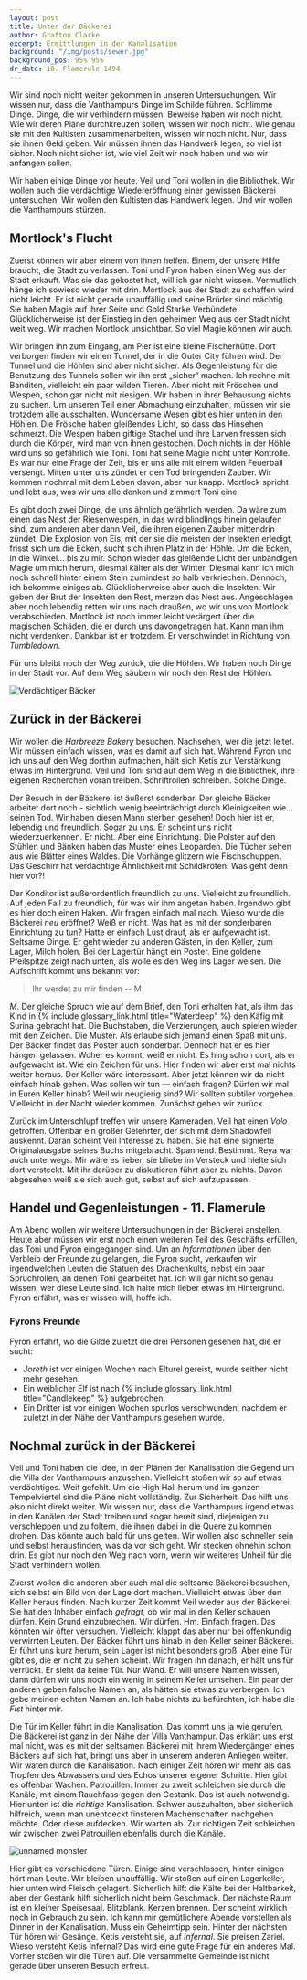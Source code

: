 ```yaml
---
layout: post
title: Unter der Bäckerei
author: Grafton Clarke
excerpt: Ermittlungen in der Kanalisation
background: "/img/posts/sewer.jpg"
background_pos: 95% 95%
dr_date: 10. Flamerule 1494
---
```


Wir sind noch nicht weiter gekommen in unseren Untersuchungen. Wir wissen nur,
dass die Vanthampurs Dinge im Schilde führen. Schlimme Dinge. Dinge, die wir
verhindern müssen. Beweise haben wir noch nicht. Wie wir deren Pläne
durchkreuzen sollen, wissen wir noch nicht. Wie genau sie mit den Kultisten
zusammenarbeiten, wissen wir noch nicht. Nur, dass sie ihnen Geld geben. Wir
müssen ihnen das Handwerk legen, so viel ist sicher. Noch nicht sicher ist, wie
viel Zeit wir noch haben und wo wir anfangen sollen.

Wir haben einige Dinge vor heute. Veil und Toni wollen in die Bibliothek. Wir
wollen auch die verdächtige Wiedereröffnung einer gewissen Bäckerei
untersuchen. Wir wollen den Kultisten das Handwerk legen. Und wir wollen die
Vanthampurs stürzen.

## Mortlock's Flucht

Zuerst können wir aber einem von ihnen helfen. Einem, der unsere Hilfe braucht,
die Stadt zu verlassen. Toni und Fyron haben einen Weg aus der Stadt erkauft.
Was sie das gekostet hat, will ich gar nicht wissen. Vermutlich hänge ich
sowieso wieder mit drin. Mortlock aus der Stadt zu schaffen wird nicht leicht.
Er ist nicht gerade unauffällig und seine Brüder sind mächtig. Sie haben
Magie auf ihrer Seite und Gold Starke Verbündete. Glücklicherweise ist der
Einstieg in den geheimen Weg aus der Stadt nicht weit weg. Wir machen Mortlock
unsichtbar. So viel Magie können wir auch.

Wir bringen ihn zum Eingang, am Pier ist eine kleine Fischerhütte. Dort
verborgen finden wir einen Tunnel, der in die Outer City führen wird. Der
Tunnel und die Höhlen sind aber nicht sicher. Als Gegenleistung für die
Benutzung des Tunnels sollen wir ihn erst „sicher“ machen. Ich rechne mit
Banditen, vielleicht ein paar wilden Tieren. Aber nicht mit Fröschen und
Wespen, schon gar nicht mit riesigen. Wir haben in ihrer Behausung nichts zu
suchen. Um unseren Teil einer Abmachung einzuhalten, müssen wir sie trotzdem
alle ausschalten. Wundersame Wesen gibt es hier unten in den Höhlen. Die
Frösche haben gleißendes Licht, so dass das Hinsehen schmerzt. Die Wespen haben
giftige Stachel und ihre Larven fressen sich durch die Körper, wird man von
ihnen gestochen. Doch nichts in der Höhle wird uns so gefährlich wie Toni. Toni
hat seine Magie nicht unter Kontrolle. Es war nur eine Frage der Zeit, bis er
uns alle mit einem wilden Feuerball versengt. Mitten unter uns zündet er den
Tod bringenden Zauber. Wir kommen nochmal mit dem Leben davon, aber nur knapp.
Mortlock spricht und lebt aus, was wir uns alle denken und zimmert Toni eine.

Es gibt doch zwei Dinge, die uns ähnlich gefährlich werden. Da wäre zum einen
das Nest der Riesenwespen, in das wird blindlings hinein gelaufen sind, zum
anderen aber dann Veil, die ihren eigenen Zauber mittendrin zündet. Die
Explosion von Eis, mit der sie die meisten der Insekten erledigt, frisst sich
um die Ecken, sucht sich ihren Platz in der Höhle. Um die Ecken, in die Winkel…
bis zu mir. Schon wieder das gleißende Licht der unbändigen Magie um mich
herum, diesmal kälter als der Winter. Diesmal kann ich mich noch schnell hinter
einem Stein zumindest so halb verkriechen. Dennoch, ich bekomme einiges ab.
Glücklicherweise aber auch die Insekten. Wir geben der Brut der Insekten den
Rest, merzen das Nest aus. Angeschlagen aber noch lebendig retten wir uns nach
draußen, wo wir uns von Mortlock verabschieden. Mortlock ist noch immer leicht
verärgert über die magischen Schäden, die er durch uns davongetragen hat. Kann
man ihm nicht verdenken. Dankbar ist er trotzdem. Er verschwindet in Richtung
von *Tumbledown*.

Für uns bleibt noch der Weg zurück, die die Höhlen. Wir haben noch Dinge in der
Stadt vor. Auf dem Weg säubern wir noch den Rest der Höhlen.

![Verdächtiger Bäcker](/img/posts/baker.png)

## Zurück in der Bäckerei

Wir wollen die *Harbreeze Bakery* besuchen. Nachsehen, wer die jetzt leitet.
Wir müssen einfach wissen, was es damit auf sich hat. Während Fyron und ich uns
auf den Weg dorthin aufmachen, hält sich Ketis zur Verstärkung etwas im
Hintergrund.  Veil und Toni sind auf dem Weg in die Bibliothek, ihre eigenen
Recherchen voran treiben. Schriftrollen schreiben. Solche Dinge.

Der Besuch in der Bäckerei ist äußerst sonderbar. Der gleiche Bäcker arbeitet
dort noch - sichtlich wenig beeinträchtigt durch Kleinigkeiten wie… seinen Tod.
Wir haben diesen Mann sterben gesehen! Doch hier ist er, lebendig und
freundlich. Sogar zu uns. Er scheint uns nicht wiederzuerkennen. Er nicht. Aber
eine Einrichtung. Die Polster auf den Stühlen und Bänken haben das Muster eines
Leoparden. Die Tücher sehen aus wie Blätter eines Waldes. Die Vorhänge glitzern
wie Fischschuppen. Das Geschirr hat verdächtige Ähnlichkeit mit Schildkröten.
Was geht denn hier vor?!

Der Konditor ist außerordentlich freundlich zu uns. Vielleicht zu freundlich.
Auf jeden Fall zu freundlich, für was wir ihm angetan haben. Irgendwo gibt es
hier doch einen Haken. Wir fragen einfach mal nach. Wieso wurde die Bäckerei
*neu* eröffnet? Weiß er nicht. Was hat es mit der sonderbaren Einrichtung zu
tun? Hatte er einfach Lust drauf, als er aufgewacht ist. Seltsame Dinge. Er
geht wieder zu anderen Gästen, in den Keller, zum Lager, Milch holen. Bei der
Lagertür hängt ein Poster. Eine goldene Pfeilspitze zeigt nach unten, als wolle
es den Weg ins Lager weisen. Die Aufschrift kommt uns bekannt vor:

> Ihr werdet zu mir finden
> -- M

*M*. Der gleiche Spruch wie auf dem Brief, den Toni erhalten hat, als ihm das
Kind in {% include glossary_link.html title="Waterdeep" %} den Käfig mit Surina gebracht hat. Die Buchstaben, die
Verzierungen, auch spielen wieder mit den Zeichen. Die Muster. Als erlaube sich
jemand einen Spaß mit uns. Der Bäcker findet das Poster auch sonderbar. Dennoch
hat er es hier hängen gelassen. Woher es kommt, weiß er nicht. Es hing schon
dort, als er aufgewacht ist. Wie ein Zeichen für uns. Hier finden wir aber erst
mal nichts weiter heraus. Der Keller wäre interessant. Aber jetzt können wir da
nicht einfach hinab gehen. Was sollen wir tun — einfach fragen? Dürfen wir mal
in Euren Keller hinab? Weil wir neugierig sind? Wir sollten subtiler vorgehen.
Vielleicht in der Nacht wieder kommen. Zunächst gehen wir zurück.

Zurück im Unterschlupf treffen wir unsere Kameraden. Veil hat einen *Volo*
getroffen. Offenbar ein großer Gelehrter, der sich mit dem Shadowfell auskennt.
Daran scheint Veil Interesse zu haben. Sie hat eine signierte Originalausgabe
seines Buchs mitgebracht. Spannend. Bestimmt. Reya war auch unterwegs. Mir wäre
es lieber, sie bliebe im Versteck und hielte sich dort versteckt. Mit ihr
darüber zu diskutieren führt aber zu nichts. Davon abgesehen weiß sie sich auch
gut, selbst auf sich aufzupassen.

## Handel und Gegenleistungen - 11. Flamerule

Am Abend wollen wir weitere Untersuchungen in der Bäckerei anstellen. Heute
aber müssen wir erst noch einen weiteren Teil des Geschäfts erfüllen, das Toni
und Fyron eingegangen sind. Um an *Informationen* über den Verbleib der Freunde
zu gelangen, die Fyron sucht, verkaufen wir irgendwelchen Leuten die Statuen
des Drachenkults, nebst ein paar Spruchrollen, an denen Toni gearbeitet hat.
Ich will gar nicht so genau wissen, wer diese Leute sind. Ich halte mich lieber
etwas im Hintergrund.  Fyron erfährt, was er wissen will, hoffe ich.

<div class="infobox hint">
<h3>Fyrons Freunde</h3>
<p>Fyron erfährt, wo die Gilde zuletzt die drei Personen gesehen hat, die er
sucht:</p>
<ul>
  <li><em>Joreth</em> ist vor einigen Wochen nach Elturel gereist, wurde
  seither nicht mehr gesehen.</li>
  <li>Ein weiblicher Elf ist nach {% include glossary_link.html title="Candlekeep" %} aufgebrochen.</li>
  <li>Ein Dritter ist vor einigen Wochen spurlos verschwunden, nachdem er
  zuletzt in der Nähe der Vanthampurs gesehen wurde.</li>
</ul>
</div>

## Nochmal zurück in der Bäckerei

Veil und Toni haben die Idee, in den Plänen der Kanalisation die Gegend um die
Villa der Vanthampurs anzusehen. Vielleicht stoßen wir so auf etwas
verdächtiges. Weit gefehlt. Um die High Hall herum und im ganzen Tempelviertel
sind die Pläne nicht vollständig. Zur Sicherheit. Das hilft uns also nicht
direkt weiter. Wir wissen nur, dass die Vanthampurs irgend etwas in den Kanälen
der Stadt treiben und sogar bereit sind, diejenigen zu verschleppen und zu
foltern, die ihnen dabei in die Quere zu kommen drohen. Das könnte auch bald
für uns gelten. Wir wollen also schneller sein und selbst herausfinden, was da
vor sich geht. Wir stecken ohnehin schon drin. Es gibt nur noch den Weg nach
vorn, wenn wir weiteres Unheil für die Stadt verhindern wollen.

Zuerst wollen die anderen aber auch mal die seltsame Bäckerei besuchen, sich
selbst ein Bild von der Lage dort machen. Vielleicht etwas über den Keller
heraus finden. Nach kurzer Zeit kommt Veil wieder aus der Bäckerei. Sie hat den
Inhaber einfach *gefragt*, ob wir mal in den Keller schauen dürfen. Kein Grund
einzubrechen. Wir dürfen. Hm. Einfach fragen. Das könnten wir öfter versuchen.
Vielleicht klappt das aber nur bei offenkundig verwirrten Leuten. Der Bäcker
führt uns hinab in den Keller seiner Bäckerei. Er führt uns kurz herum, sein
Lager ist nicht besonders groß. Aber eine Tür gibt es, die er nicht zu sehen
scheint. Wir fragen ihn danach, er hält uns für verrückt. Er sieht da keine
Tür. Nur Wand. Er will unsere Namen wissen, dann dürfen wir uns noch ein wenig
in seinem Keller umsehen. Ein paar der anderen geben falsche Namen an, als
hätten sie etwas zu verbergen. Ich gebe meinen echten Namen an. Ich habe nichts
zu befürchten, ich habe die *Fist* hinter mir.

Die Tür im Keller führt in die Kanalisation. Das kommt uns ja wie gerufen. Die
Bäckerei ist ganz in der Nähe der Villa Vanthampur. Das erklärt uns erst mal
nicht, was es mit der seltsamen Bäckerei mit ihrem Wiedergänger eines Bäckers
auf sich hat, bringt uns aber in unserem anderen Anliegen weiter. Wir waten
durch die Kanalisation. Nach einiger Zeit hören wir mehr als das Tropfen des
Abwassers und des Echos unserer eigener Schritte. Hier gibt es offenbar Wachen.
Patrouillen. Immer zu zweit schleichen sie durch die Kanäle, mit einem
Rauchfass gegen den Gestank. Das ist auch notwendig. Hier unten ist die
*richtige* Kanalisation. Schwer auszuhalten, aber sicherlich hilfreich, wenn
man unentdeckt finsteren Machenschaften nachgehen möchte. Oder diese aufdecken.
Wir warten ab. Zur richtigen Zeit schleichen wir zwischen zwei Patrouillen
ebenfalls durch die Kanäle.

![unnamed monster](/img/posts/unnamed_monster1.png)

Hier gibt es verschiedene Türen. Einige sind verschlossen, hinter einigen hört
man Leute. Wir bleiben unauffällig. Wir stoßen auf einen Lagerkeller, hier
unten wird Fleisch gelagert. Sicherlich hilft die Kälte bei der Haltbarkeit,
aber der Gestank hilft sicherlich nicht beim Geschmack. Der nächste Raum ist
ein kleiner Speisesaal. Blitzblank. Kerzen brennen. Der scheint wirklich noch
in Gebrauch zu sein. Ich kann mir gemütlichere Abende vorstellen als Dinner in
der Kanalisation. Muss ein Geheimtipp sein. Hinter der nächsten Tür hören wir
Gesänge. Ketis versteht sie, auf *Infernal*. Sie preisen Zariel. Wieso versteht
Ketis Infernal? Das wird eine gute Frage für ein anderes Mal. Vorher stoßen wir
die Türen auf. Die versammelte Gemeinde ist nicht gerade über unseren Besuch
erfreut.
